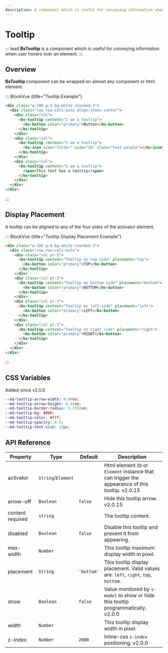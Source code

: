 ```yaml
---
description: A component which is useful for conveying information when user hovers over an element. 
--- 
```


# Tooltip

::: lead
**BsTooltip** is a component which is useful for conveying information when user
hovers over an element.
:::


## Overview

**BsTooltip** component can be wrapped on almost any component or html element.

::: BlockVue {title="Tooltip Example"}

```html
<div class="w-100 p-3 bg-white rounded-3">
  <div class="row row-cols-auto align-items-center">
    <div class="col">
      <bs-tooltip content="I am a tooltip">
        <bs-button color="primary">Button</bs-button>
      </bs-tooltip>
    </div>
    <div class="col">
      <bs-tooltip content="I am a tooltip">
        <bs-icon icon="folder" size="28" class="text-purple"></bs-icon>
      </bs-tooltip>
    </div>
    <div class="col">
      <bs-tooltip content="I am a tooltip">
        <span>This text has a tooltip</span>
      </bs-tooltip>
    </div>
  </div>
</div>
```
:::


## Display Placement

A tooltip can be aligned to any of the four sides of the activator element.

::: BlockVue {title="Tooltip Display Placement Example"}

```html
<div class="w-100 p-4 bg-white rounded-3">
  <div class="row row-cols-auto">
    <div class="col pt-3">
      <bs-tooltip content="Tooltip on top side" placement="top">
        <bs-button color="primary">TOP</bs-button>
      </bs-tooltip>
    </div>
    <div class="col pt-3">
      <bs-tooltip content="Tooltip on bottom side" placement="bottom">
        <bs-button color="primary">BOTTOM</bs-button>
      </bs-tooltip>
    </div>
    <div class="col pt-3">
      <bs-tooltip content="Tooltip on left side" placement="left">
        <bs-button color="primary">LEFT</bs-button>
      </bs-tooltip>
    </div>
    <div class="col pt-3">
      <bs-tooltip content="Tooltip on right side" placement="right">
        <bs-button color="primary">RIGHT</bs-button>
      </bs-tooltip>
    </div>
  </div>
</div>
```
:::


## CSS Variables

<SmallNote color="teal" class="mt-3">Added since v2.0.0</SmallNote>

```scss
--md-tooltip-arrow-width: 0.8rem;
--md-tooltip-arrow-height: 0.4rem;
--md-tooltip-border-radius: 0.375rem;
--md-tooltip-bg: #000;
--md-tooltip-color: #fff;
--md-tooltip-opacity: 0.9;
--md-tooltip-font-size: 13px;

```


## API Reference

<BsTabs v-model="tabs1active" variant="material" color="grey-700" class="doc-api-reference">
  <BsTab label="Props" url="#api-reference">
    <div class="doc-table-responsive doc-table-props">

| Property  | Type     | Default | Description |
|-----------|----------|---------|-------------|
| activator | `String`/`Element` |  | Html element `ID` or `Element` instance that can trigger the appearance of this tooltip. <BsBadge color="info">v2.0.15</BsBadge> |
| arrow-off | `Boolean` | `false`  | Hide this tooltip arrow. <BsBadge color="info">v2.0.15</BsBadge> |
| content <Badge type="danger">required</Badge> | `string` | | The tooltip content. |
| disabled  | `Boolean` | `false`  | Disable this tooltip and prevent it from appearing. |
| max-width | `Number`  |  | This tooltip maximum display width in pixel. |
| placement | `String`  | `'bottom'` | This tooltip display placement. Valid values are: `left`, `right`, `top`, `bottom`. |
| show      | `Boolean` | `false` | Value monitored by `v-model` to show or hide this tooltip programmatically. <BsBadge color="info">v2.0.0</BsBadge> |
| width     | `Number`  |  | This tooltip display width in pixel. |
| z-index   | `Number`  | `2000` | Inline-css `z-index` positioning. <BsBadge color="info">v2.0.0</BsBadge> |

</div>
  </BsTab>
</BsTabs>


<script lang="ts" setup>
import { ref } from 'vue';

const tabs1active = ref(0);
</script>
